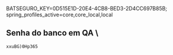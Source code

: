 

BATSEGURO_KEY=0D515E1D-20E4-4CB8-BED3-2D4CC697B85B;
spring_profiles_active=core,core_local,local


## Senha do banco em QA \

```xxuBG)0Hp365```